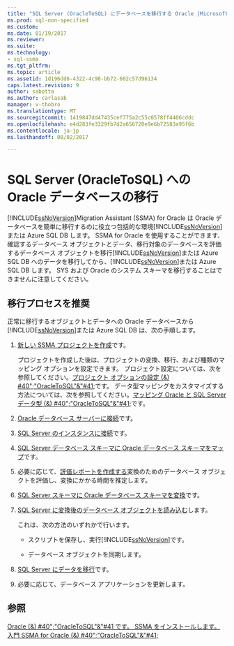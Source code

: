 ```yaml
---
title: "SQL Server (OracleToSQL) にデータベースを移行する Oracle |Microsoft ドキュメント"
ms.prod: sql-non-specified
ms.custom: 
ms.date: 01/19/2017
ms.reviewer: 
ms.suite: 
ms.technology:
- sql-ssma
ms.tgt_pltfrm: 
ms.topic: article
ms.assetid: 1d196dd6-4322-4c98-bb72-602c57d96134
caps.latest.revision: 9
author: sabotta
ms.author: carlasab
manager: v-thobro
ms.translationtype: MT
ms.sourcegitcommit: 1419847dd47435cef775a2c55c0578ff4406cddc
ms.openlocfilehash: e4d283fe3329fb7d2a656720e9e6b72583a95f6b
ms.contentlocale: ja-jp
ms.lasthandoff: 08/02/2017

---
```

# <a name="migrating-oracle-databases-to-sql-server-oracletosql"></a>SQL Server (OracleToSQL) への Oracle データベースの移行
[!INCLUDE[ssNoVersion](../../includes/ssnoversion_md.md)]Migration Assistant (SSMA) for Oracle は Oracle データベースを簡単に移行するのに役立つ包括的な環境[!INCLUDE[ssNoVersion](../../includes/ssnoversion_md.md)]または Azure SQL DB します。 SSMA for Oracle を使用することができます、確認するデータベース オブジェクトとデータ、移行対象のデータベースを評価するデータベース オブジェクトを移行[!INCLUDE[ssNoVersion](../../includes/ssnoversion_md.md)]または Azure SQL DB へのデータを移行してから、[!INCLUDE[ssNoVersion](../../includes/ssnoversion_md.md)]または Azure SQL DB します。 SYS および Oracle のシステム スキーマを移行することはできませんに注意してください。  
  
## <a name="recommended-migration-process"></a>移行プロセスを推奨  
正常に移行するオブジェクトとデータへの Oracle データベースから[!INCLUDE[ssNoVersion](../../includes/ssnoversion_md.md)]または Azure SQL DB は、次の手順します。  
  
1.  [新しい SSMA プロジェクトを作成](http://msdn.microsoft.com/en-us/ee5d94c0-c7a6-4779-bd32-729bdaf61e1b)です。  
  
    プロジェクトを作成した後は、プロジェクトの変換、移行、および種類のマッピング オプションを設定できます。 プロジェクト設定については、次を参照してください。[プロジェクト オプションの設定 (&) #40";"OracleToSQL"&"#41;](../../ssma/oracle/setting-project-options-oracletosql.md)です。 データ型マッピングをカスタマイズする方法については、次を参照してください。[マッピング Oracle と SQL Server データ型 (&) #40";"OracleToSQL"&"#41;](../../ssma/oracle/mapping-oracle-and-sql-server-data-types-oracletosql.md)です。  
  
2.  [Oracle データベース サーバーに接続](http://msdn.microsoft.com/en-us/e276cdbf-3ebc-4ba8-b40d-a7a42befa2b6)です。  
  
3.  [SQL Server のインスタンスに接続](http://msdn.microsoft.com/en-us/1b2a8059-1829-4904-a82f-9c06de1e245f)です。  
  
4.  [SQL Server データベース スキーマに Oracle データベース スキーマをマップ](http://msdn.microsoft.com/en-us/0edeaa08-9c5d-4e3a-bc15-b9a1f0c8a9dc)です。  
  
5.  必要に応じて、[評価レポートを作成する](http://msdn.microsoft.com/en-us/4de9bcf6-1346-4740-87f9-7f24a8226357)変換のためのデータベース オブジェクトを評価し、変換にかかる時間を推定します。  
  
6.  [SQL Server スキーマに Oracle データベース スキーマを変換](http://msdn.microsoft.com/en-us/e021182d-31da-443d-b110-937f5db27272)です。  
  
7.  [SQL Server に変換後のデータベース オブジェクトを読み込む](http://msdn.microsoft.com/en-us/a8ae33b2-1883-4785-922b-ea0e31c0b37a)します。  
  
    これは、次の方法のいずれかで行います。  
  
    -   スクリプトを保存し、実行[!INCLUDE[ssNoVersion](../../includes/ssnoversion_md.md)]です。  
  
    -   データベース オブジェクトを同期します。  
  
8.  [SQL Server にデータを移行](http://msdn.microsoft.com/en-us/e23c5268-41ed-4e55-9fe7-a11376202a13)です。  
  
9. 必要に応じて、データベース アプリケーションを更新します。  
  
## <a name="see-also"></a>参照  
[Oracle (&) #40";"OracleToSQL"&"#41 です。 SSMA をインストールします。](../../ssma/oracle/installing-ssma-for-oracle-oracletosql.md)  
[入門 SSMA for Oracle (&) #40";"OracleToSQL"&"#41;](../../ssma/oracle/getting-started-with-ssma-for-oracle-oracletosql.md)  
  

